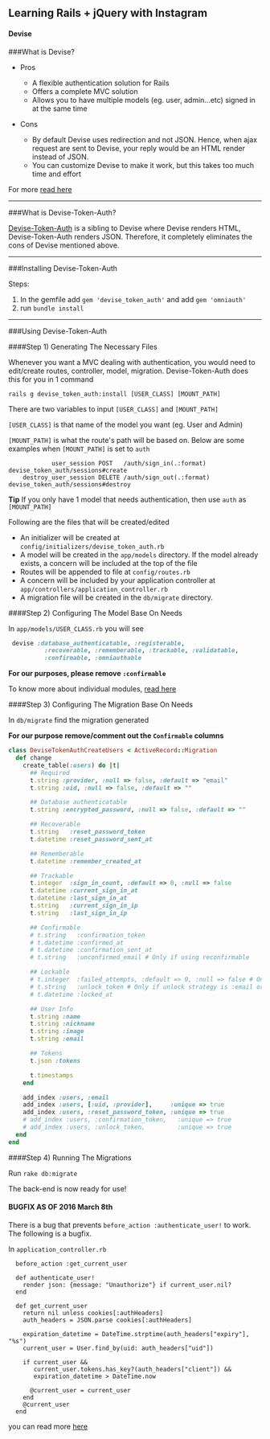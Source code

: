 ## Learning Rails + jQuery with Instagram

#### Devise

###What is Devise?

- Pros
  - A flexible authentication solution for Rails
  - Offers a complete MVC solution
  - Allows you to have multiple models (eg. user, admin...etc) signed in at the same time

- Cons
  - By default Devise uses redirection and not JSON. Hence, when ajax request are sent to Devise, your reply would be an HTML render instead of JSON.
  - You can customize Devise to make it work, but this takes too much time and effort

For more [read here](https://github.com/plataformatec/devise)

---
###What is Devise-Token-Auth?

[Devise-Token-Auth](https://github.com/lynndylanhurley/devise_token_auth) is a sibling to Devise where Devise renders HTML, Devise-Token-Auth renders JSON. Therefore, it completely eliminates the cons of Devise mentioned above.

---
###Installing Devise-Token-Auth

Steps:

1. In the gemfile add `gem 'devise_token_auth'` and add `gem 'omniauth'`
2. run `bundle install`

---
###Using Devise-Token-Auth

####Step 1) Generating The Necessary Files

Whenever you want a MVC dealing with authentication, you would need to edit/create routes, controller, model, migration. Devise-Token-Auth does this for you in 1 command

`rails g devise_token_auth:install [USER_CLASS] [MOUNT_PATH]`

There are two variables to input `[USER_CLASS]` and `[MOUNT_PATH]`

`[USER_CLASS]` is that name of the model you want (eg. User and Admin)

`[MOUNT_PATH]` is what the route's path will be based on. Below are some examples when `[MOUNT_PATH]` is set to `auth`

```
            user_session POST   /auth/sign_in(.:format)                devise_token_auth/sessions#create
    destroy_user_session DELETE /auth/sign_out(.:format)               devise_token_auth/sessions#destroy
```

**Tip** If you only have 1 model that needs authentication, then use `auth` as `[MOUNT_PATH]`

Following are the files that will be created/edited

- An initializer will be created at `config/initializers/devise_token_auth.rb`
- A model will be created in the `app/models` directory. If the model already exists, a concern will be included at the top of the file
- Routes will be appended to file at `config/routes.rb`
- A concern will be included by your application controller at `app/controllers/application_controller.rb`
- A migration file will be created in the `db/migrate` directory.


####Step 2) Configuring The Model Base On Needs

In `app/models/USER_CLASS.rb` you will see

```ruby
 devise :database_authenticatable, :registerable,
          :recoverable, :rememberable, :trackable, :validatable,
          :confirmable, :omniauthable
```

**For our purposes, please remove `:confirmable`**

To know more about individual modules, [read here](https://github.com/lynndylanhurley/devise_token_auth#excluding-modules)

####Step 3) Configuring The Migration Base On Needs

In `db/migrate` find the migration generated

**For our purpose remove/comment out the `Confirmable` columns**

```ruby
class DeviseTokenAuthCreateUsers < ActiveRecord::Migration
  def change
    create_table(:users) do |t|
      ## Required
      t.string :provider, :null => false, :default => "email"
      t.string :uid, :null => false, :default => ""

      ## Database authenticatable
      t.string :encrypted_password, :null => false, :default => ""

      ## Recoverable
      t.string   :reset_password_token
      t.datetime :reset_password_sent_at

      ## Rememberable
      t.datetime :remember_created_at

      ## Trackable
      t.integer  :sign_in_count, :default => 0, :null => false
      t.datetime :current_sign_in_at
      t.datetime :last_sign_in_at
      t.string   :current_sign_in_ip
      t.string   :last_sign_in_ip

      ## Confirmable
      # t.string   :confirmation_token
      # t.datetime :confirmed_at
      # t.datetime :confirmation_sent_at
      # t.string   :unconfirmed_email # Only if using reconfirmable

      ## Lockable
      # t.integer  :failed_attempts, :default => 0, :null => false # Only if lock strategy is :failed_attempts
      # t.string   :unlock_token # Only if unlock strategy is :email or :both
      # t.datetime :locked_at

      ## User Info
      t.string :name
      t.string :nickname
      t.string :image
      t.string :email

      ## Tokens
      t.json :tokens

      t.timestamps
    end

    add_index :users, :email
    add_index :users, [:uid, :provider],     :unique => true
    add_index :users, :reset_password_token, :unique => true
    # add_index :users, :confirmation_token,   :unique => true
    # add_index :users, :unlock_token,         :unique => true
  end
end
```

####Step 4) Running The Migrations

Run `rake db:migrate`

The back-end is now ready for use!

#### BUGFIX AS OF 2016 March 8th
There is a bug that prevents `before_action :authenticate_user!` to work. The following is a bugfix.

In `application_controller.rb`

```
  before_action :get_current_user

  def authenticate_user!
    render json: {message: "Unauthorize"} if current_user.nil?
  end

  def get_current_user
    return nil unless cookies[:authHeaders]
    auth_headers = JSON.parse cookies[:authHeaders]

    expiration_datetime = DateTime.strptime(auth_headers["expiry"], "%s")
    current_user = User.find_by(uid: auth_headers["uid"])

    if current_user &&
       current_user.tokens.has_key?(auth_headers["client"]) &&
       expiration_datetime > DateTime.now

      @current_user = current_user
    end
    @current_user
  end
```

you can read more [here](https://github.com/lynndylanhurley/devise_token_auth/issues/74)